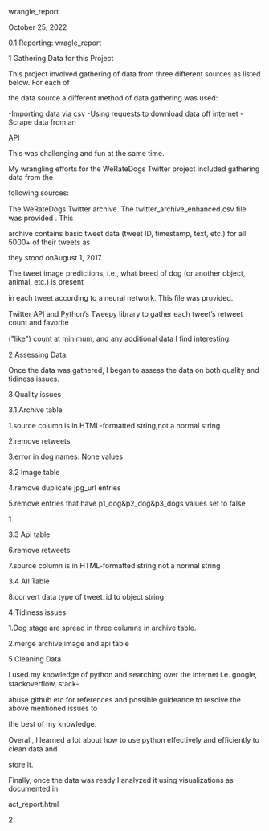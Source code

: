 ﻿

wrangle\_report

October 25, 2022

0.1 Reporting: wragle\_report

1 Gathering Data for this Project

This project involved gathering of data from three different sources as listed below. For each of

the data source a different method of data gathering was used:

-Importing data via csv -Using requests to download data off internet -Scrape data from an

API

This was challenging and fun at the same time.

My wrangling efforts for the WeRateDogs Twitter project included gathering data from the

following sources:

The WeRateDogs Twitter archive. The twitter\_archive\_enhanced.csv ﬁle was provided . This

archive contains basic tweet data (tweet ID, timestamp, text, etc.) for all 5000+ of their tweets as

they stood onAugust 1, 2017.

The tweet image predictions, i.e., what breed of dog (or another object, animal, etc.) is present

in each tweet according to a neural network. This ﬁle was provided.

Twitter API and Python’s Tweepy library to gather each tweet’s retweet count and favorite

("like") count at minimum, and any additional data I ﬁnd interesting.

2 Assessing Data:

Once the data was gathered, I began to assess the data on both quality and tidiness issues.

3 Quality issues

3.1 Archive table

1.source column is in HTML-formatted string,not a normal string

2.remove retweets

3.error in dog names: None values

3.2 Image table

4.remove duplicate jpg\_url entries

5.remove entries that have p1\_dog&p2\_dog&p3\_dogs values set to false

1





3.3 Api table

6.remove retweets

7.source column is in HTML-formatted string,not a normal string

3.4 All Table

8.convert data type of tweet\_id to object string

4 Tidiness issues

1.Dog stage are spread in three columns in archive table.

2.merge archive,image and api table

5 Cleaning Data

I used my knowledge of python and searching over the internet i.e. google, stackoverﬂow, stack-

abuse github etc for references and possible guideance to resolve the above mentioned issues to

the best of my knowledge.

Overall, I learned a lot about how to use python effectively and efﬁciently to clean data and

store it.

Finally, once the data was ready I analyzed it using visualizations as documented in

act\_report.html

2

